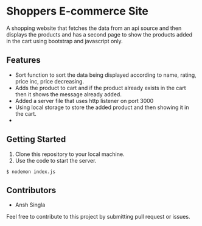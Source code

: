 # Shoppers E-commerce Site
A shopping website that fetches the data from an api source and then displays the products and has a second page to show the products added in the cart using bootstrap and javascript only.

## Features

- Sort function to sort the data being displayed according to name, rating, price inc, price decreasing.
- Adds the product to cart and if the product already exists in the cart then it shows the message already added.
- Added a server file that uses http listener on port 3000
- Using local storage to store the added product and then showing it in the cart.
- 

## Getting Started

1. Clone this repository to your local machine.
2. Use the code to start the server.
```
$ nodemon index.js
```

## Contributors

- Ansh Singla 

Feel free to contribute to this project by submitting pull request or issues.